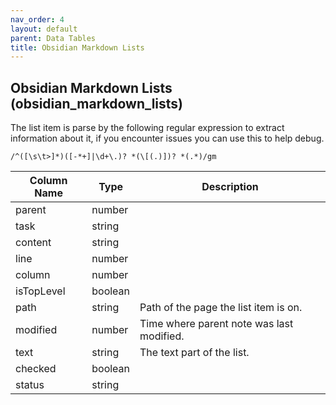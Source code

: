 ```yaml
---
nav_order: 4
layout: default
parent: Data Tables
title: Obsidian Markdown Lists
---
```


## Obsidian Markdown Lists (obsidian_markdown_lists)

The list item is parse by the following regular expression to extract information about it, if you encounter issues you can use this to help debug.

`/^([\s\t>]*)([-*+]|\d+\.)? *(\[(.)])? *(.*)/gm`

| Column Name | Type    | Description                           |
| ----------- | ------- | ------------------------------------- |
| parent      | number  |                                       |
| task        | string  |                                       |
| content     | string  |                                       |
| line        | number  |                                       |
| column      | number  |                                       |
| isTopLevel  | boolean |                                       |
| path        | string  | Path of the page the list item is on. |
| modified    | number  | Time where parent note was last modified. |
| text        | string  | The text part of the list.            |
| checked     | boolean |                                       |
| status      | string  |                                       |